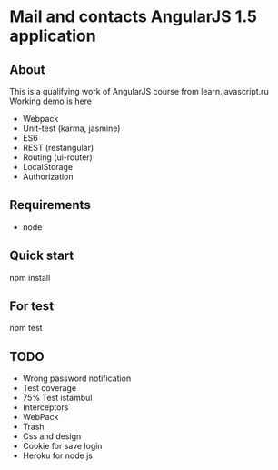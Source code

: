 # Mail and contacts AngularJS 1.5 application

## About
This is a qualifying work of AngularJS course from learn.javascript.ru
Working demo is [here](http://danpan1.github.io/)
* Webpack
* Unit-test (karma, jasmine)
* ES6
* REST (restangular)
* Routing (ui-router)
* LocalStorage
* Authorization


## Requirements
* node

## Quick start
npm install

## For test
npm test
 
## TODO
* Wrong password notification
* Test coverage
* 75% Test istambul
* Interceptors
* WebPack
* Trash
* Css and design
* Cookie for save login
* Heroku for node js